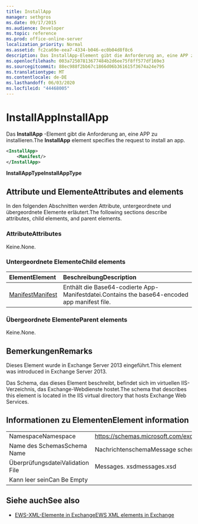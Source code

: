 ```yaml
---
title: InstallApp
manager: sethgros
ms.date: 09/17/2015
ms.audience: Developer
ms.topic: reference
ms.prod: office-online-server
localization_priority: Normal
ms.assetid: fc2ca69e-eea7-4334-b046-ec0b04d8f8c6
description: Das InstallApp-Element gibt die Anforderung an, eine APP zu installieren.
ms.openlocfilehash: 003a72507813677484b2d6ee75f8ff577df169e3
ms.sourcegitcommit: 88ec988f2bb67c1866d06b361615f3674a24e795
ms.translationtype: MT
ms.contentlocale: de-DE
ms.lasthandoff: 06/03/2020
ms.locfileid: "44468005"
---
```

# <a name="installapp"></a><span data-ttu-id="4ef00-103">InstallApp</span><span class="sxs-lookup"><span data-stu-id="4ef00-103">InstallApp</span></span>

<span data-ttu-id="4ef00-104">Das **InstallApp** -Element gibt die Anforderung an, eine APP zu installieren.</span><span class="sxs-lookup"><span data-stu-id="4ef00-104">The **InstallApp** element specifies the request to install an app.</span></span> 
  
```XML
<InstallApp>
    <Manifest/>
</InstallApp>
```

 <span data-ttu-id="4ef00-105">**InstallAppType**</span><span class="sxs-lookup"><span data-stu-id="4ef00-105">**InstallAppType**</span></span>
## <a name="attributes-and-elements"></a><span data-ttu-id="4ef00-106">Attribute und Elemente</span><span class="sxs-lookup"><span data-stu-id="4ef00-106">Attributes and elements</span></span>

<span data-ttu-id="4ef00-107">In den folgenden Abschnitten werden Attribute, untergeordnete und übergeordnete Elemente erläutert.</span><span class="sxs-lookup"><span data-stu-id="4ef00-107">The following sections describe attributes, child elements, and parent elements.</span></span>
  
### <a name="attributes"></a><span data-ttu-id="4ef00-108">Attribute</span><span class="sxs-lookup"><span data-stu-id="4ef00-108">Attributes</span></span>

<span data-ttu-id="4ef00-109">Keine.</span><span class="sxs-lookup"><span data-stu-id="4ef00-109">None.</span></span>
  
### <a name="child-elements"></a><span data-ttu-id="4ef00-110">Untergeordnete Elemente</span><span class="sxs-lookup"><span data-stu-id="4ef00-110">Child elements</span></span>

|<span data-ttu-id="4ef00-111">**Element**</span><span class="sxs-lookup"><span data-stu-id="4ef00-111">**Element**</span></span>|<span data-ttu-id="4ef00-112">**Beschreibung**</span><span class="sxs-lookup"><span data-stu-id="4ef00-112">**Description**</span></span>|
|:-----|:-----|
|[<span data-ttu-id="4ef00-113">Manifest</span><span class="sxs-lookup"><span data-stu-id="4ef00-113">Manifest</span></span>](manifest.md) <br/> |<span data-ttu-id="4ef00-114">Enthält die Base64-codierte App-Manifestdatei.</span><span class="sxs-lookup"><span data-stu-id="4ef00-114">Contains the base64-encoded app manifest file.</span></span>  <br/> |
   
### <a name="parent-elements"></a><span data-ttu-id="4ef00-115">Übergeordnete Elemente</span><span class="sxs-lookup"><span data-stu-id="4ef00-115">Parent elements</span></span>

<span data-ttu-id="4ef00-116">Keine.</span><span class="sxs-lookup"><span data-stu-id="4ef00-116">None.</span></span>
  
## <a name="remarks"></a><span data-ttu-id="4ef00-117">Bemerkungen</span><span class="sxs-lookup"><span data-stu-id="4ef00-117">Remarks</span></span>

<span data-ttu-id="4ef00-118">Dieses Element wurde in Exchange Server 2013 eingeführt.</span><span class="sxs-lookup"><span data-stu-id="4ef00-118">This element was introduced in Exchange Server 2013.</span></span>
  
<span data-ttu-id="4ef00-119">Das Schema, das dieses Element beschreibt, befindet sich im virtuellen IIS-Verzeichnis, das Exchange-Webdienste hostet.</span><span class="sxs-lookup"><span data-stu-id="4ef00-119">The schema that describes this element is located in the IIS virtual directory that hosts Exchange Web Services.</span></span>
  
## <a name="element-information"></a><span data-ttu-id="4ef00-120">Informationen zu Elementen</span><span class="sxs-lookup"><span data-stu-id="4ef00-120">Element information</span></span>

|||
|:-----|:-----|
|<span data-ttu-id="4ef00-121">Namespace</span><span class="sxs-lookup"><span data-stu-id="4ef00-121">Namespace</span></span>  <br/> |https://schemas.microsoft.com/exchange/services/2006/messages  <br/> |
|<span data-ttu-id="4ef00-122">Name des Schemas</span><span class="sxs-lookup"><span data-stu-id="4ef00-122">Schema Name</span></span>  <br/> |<span data-ttu-id="4ef00-123">Nachrichtenschema</span><span class="sxs-lookup"><span data-stu-id="4ef00-123">Message schema</span></span>  <br/> |
|<span data-ttu-id="4ef00-124">Überprüfungsdatei</span><span class="sxs-lookup"><span data-stu-id="4ef00-124">Validation File</span></span>  <br/> |<span data-ttu-id="4ef00-125">Messages. xsd</span><span class="sxs-lookup"><span data-stu-id="4ef00-125">messages.xsd</span></span>  <br/> |
|<span data-ttu-id="4ef00-126">Kann leer sein</span><span class="sxs-lookup"><span data-stu-id="4ef00-126">Can Be Empty</span></span>  <br/> ||
   
## <a name="see-also"></a><span data-ttu-id="4ef00-127">Siehe auch</span><span class="sxs-lookup"><span data-stu-id="4ef00-127">See also</span></span>



- [<span data-ttu-id="4ef00-128">EWS-XML-Elemente in Exchange</span><span class="sxs-lookup"><span data-stu-id="4ef00-128">EWS XML elements in Exchange</span></span>](ews-xml-elements-in-exchange.md)


